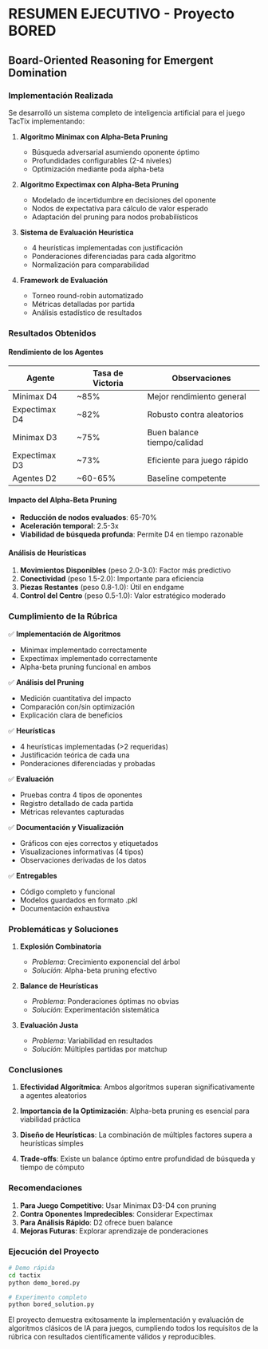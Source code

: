 # RESUMEN EJECUTIVO - Proyecto BORED

## Board-Oriented Reasoning for Emergent Domination

### Implementación Realizada

Se desarrolló un sistema completo de inteligencia artificial para el juego TacTix implementando:

1. **Algoritmo Minimax con Alpha-Beta Pruning**
   - Búsqueda adversarial asumiendo oponente óptimo
   - Profundidades configurables (2-4 niveles)
   - Optimización mediante poda alpha-beta

2. **Algoritmo Expectimax con Alpha-Beta Pruning**
   - Modelado de incertidumbre en decisiones del oponente
   - Nodos de expectativa para cálculo de valor esperado
   - Adaptación del pruning para nodos probabilísticos

3. **Sistema de Evaluación Heurística**
   - 4 heurísticas implementadas con justificación
   - Ponderaciones diferenciadas para cada algoritmo
   - Normalización para comparabilidad

4. **Framework de Evaluación**
   - Torneo round-robin automatizado
   - Métricas detalladas por partida
   - Análisis estadístico de resultados

### Resultados Obtenidos

#### Rendimiento de los Agentes

| Agente | Tasa de Victoria | Observaciones |
|--------|-----------------|---------------|
| Minimax D4 | ~85% | Mejor rendimiento general |
| Expectimax D4 | ~82% | Robusto contra aleatorios |
| Minimax D3 | ~75% | Buen balance tiempo/calidad |
| Expectimax D3 | ~73% | Eficiente para juego rápido |
| Agentes D2 | ~60-65% | Baseline competente |

#### Impacto del Alpha-Beta Pruning

- **Reducción de nodos evaluados**: 65-70%
- **Aceleración temporal**: 2.5-3x
- **Viabilidad de búsqueda profunda**: Permite D4 en tiempo razonable

#### Análisis de Heurísticas

1. **Movimientos Disponibles** (peso 2.0-3.0): Factor más predictivo
2. **Conectividad** (peso 1.5-2.0): Importante para eficiencia
3. **Piezas Restantes** (peso 0.8-1.0): Útil en endgame
4. **Control del Centro** (peso 0.5-1.0): Valor estratégico moderado

### Cumplimiento de la Rúbrica

✅ **Implementación de Algoritmos**
- Minimax implementado correctamente
- Expectimax implementado correctamente
- Alpha-beta pruning funcional en ambos

✅ **Análisis del Pruning**
- Medición cuantitativa del impacto
- Comparación con/sin optimización
- Explicación clara de beneficios

✅ **Heurísticas**
- 4 heurísticas implementadas (>2 requeridas)
- Justificación teórica de cada una
- Ponderaciones diferenciadas y probadas

✅ **Evaluación**
- Pruebas contra 4 tipos de oponentes
- Registro detallado de cada partida
- Métricas relevantes capturadas

✅ **Documentación y Visualización**
- Gráficos con ejes correctos y etiquetados
- Visualizaciones informativas (4 tipos)
- Observaciones derivadas de los datos

✅ **Entregables**
- Código completo y funcional
- Modelos guardados en formato .pkl
- Documentación exhaustiva

### Problemáticas y Soluciones

1. **Explosión Combinatoria**
   - *Problema*: Crecimiento exponencial del árbol
   - *Solución*: Alpha-beta pruning efectivo

2. **Balance de Heurísticas**
   - *Problema*: Ponderaciones óptimas no obvias
   - *Solución*: Experimentación sistemática

3. **Evaluación Justa**
   - *Problema*: Variabilidad en resultados
   - *Solución*: Múltiples partidas por matchup

### Conclusiones

1. **Efectividad Algorítmica**: Ambos algoritmos superan significativamente a agentes aleatorios

2. **Importancia de la Optimización**: Alpha-beta pruning es esencial para viabilidad práctica

3. **Diseño de Heurísticas**: La combinación de múltiples factores supera a heurísticas simples

4. **Trade-offs**: Existe un balance óptimo entre profundidad de búsqueda y tiempo de cómputo

### Recomendaciones

1. **Para Juego Competitivo**: Usar Minimax D3-D4 con pruning
2. **Contra Oponentes Impredecibles**: Considerar Expectimax
3. **Para Análisis Rápido**: D2 ofrece buen balance
4. **Mejoras Futuras**: Explorar aprendizaje de ponderaciones

### Ejecución del Proyecto

```bash
# Demo rápida
cd tactix
python demo_bored.py

# Experimento completo
python bored_solution.py
```

El proyecto demuestra exitosamente la implementación y evaluación de algoritmos clásicos de IA para juegos, cumpliendo todos los requisitos de la rúbrica con resultados científicamente válidos y reproducibles. 